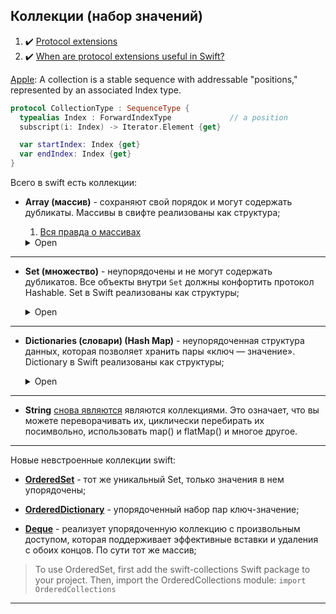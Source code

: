## Коллекции (набор значений)

1. :heavy_check_mark: [Protocol extensions](https://www.hackingwithswift.com/sixty/9/4/protocol-extensions)
2. :heavy_check_mark: [When are protocol extensions useful in Swift?](https://www.hackingwithswift.com/quick-start/understanding-swift/when-are-protocol-extensions-useful-in-swift)

[Apple](https://developer.apple.com/documentation/swift/collection): A collection is a stable sequence with addressable "positions," represented by an associated Index type.

```swift
protocol CollectionType : SequenceType {
  typealias Index : ForwardIndexType             // a position
  subscript(i: Index) -> Iterator.Element {get}

  var startIndex: Index {get}
  var endIndex: Index {get}
}
```

Всего в swift есть коллекции:

* **Array (массив)** - сохраняют свой порядок и могут содержать дубликаты. Массивы в свифте реализованы как структура;

  1. [Вся правда о массивах](https://www.youtube.com/watch?v=47_LhSf-ago)

    <details><summary>Open</summary>
    <p>
    
    * Вы можете свободно добавлять к ним данные (если не let), чтобы со временем наращивать свои данные, или вы можете удалить или даже изменить порядок элементов, если хотите.

    * Мы считываем значения из массивов, используя их числовую позицию, отсчитывая от 0. Этот «отсчет от 0» имеет технический термин: zero-based `array[0]` 
      
    > Для сравнения, массивы должны хранить свои элементы в том порядке, в котором вы им указываете, поэтому, 
    > чтобы проверить, существует ли элемент X в массиве, содержащем 10 000 элементов, 
    > Swift необходимо начать с первого элемента и проверять каждый элемент, пока он не будет найден
      
    `var website = ["Apple", "www.apple.com"]`
      
    Получить значения: `website[0]` и `website[1]`
      
    </p>
    </details>

---

* **Set (множество)** - неупорядочены и не могут содержать дубликатов. Все объекты внутри `Set` должны конфортить протокол Hashable. Set в Swift реализованы как структуры;


    <details><summary>Open</summary>
    <p>
 
  Наборы представляют собой наборы значений, как и массивы, за исключением двух отличий:

    * Предметы хранятся не в каком-либо порядке; они хранятся в случайном порядке, поэтому мы не можем считывать значения из набора с использованием числовых позиций, как с массивами. 
    
  * Ни один предмет не может появляться в наборе дважды; все предметы должны быть уникальными.
  
  `let colors = Set(["red", "green", "blue"])`
  
    > Поскольку set не должен хранить ваши объекты в том порядке, в котором вы их добавляете, 
    > они вместо этого могут хранить их в случайном порядке, который оптимизирует их для быстрого поиска. 
    > Итак, когда вы говорите «содержит ли этот набор элемент X», вы получите ответ за доли секунды, независимо от того, насколько велик набор.

    </p>
    </details>

---

* **Dictionaries (словари) (Hash Map)** - неупорядоченная структура данных, которая позволяет хранить пары «ключ — значение». Dictionary в Swift реализованы как структуры;


    <details><summary>Open</summary>
    <p>
  
  Словари - это коллекции значений, как и массивы, но вместо того, чтобы хранить вещи с целочисленной позицией, вы можете получить к ним доступ, используя все, что захотите.
 
  `let heights = ["Taylor Swift": 1.78, "Ed Sheeran": 1.73]` или `идентификатора(ключ) : значение, которое мы хотим сохранить`

   Получить значения: `let result: Int = heights["Taylor Swift", default: 0]`; default - значит, что есть значения "Taylor Swift" нет в словаре, то верни 0.
  
   > В отличие от кортежей, нельзя гарантировать, что ключ в словаре существует. 
   > Вот почему чтение значения из словаря может ничего не вернуть - возможно, вы запросили ключ, которого не существует!
  
    </p>
    </details>

---

* **String** [снова являются](https://developer.apple.com/documentation/swift/string) являются коллекциями. Это означает, что вы можете переворачивать их, циклически перебирать их посимвольно, использовать map() и flatMap() и многое другое.

---

Новые невстроенные коллекции swift:

* **[OrderedSet](https://github.com/apple/swift-collections/blob/main/Documentation/OrderedSet.md)** - тот же уникальный Set, только значения в нем упорядочены;

* **[OrderedDictionary](https://github.com/apple/swift-collections/blob/main/Documentation/OrderedDictionary.md)** - упорядоченный набор пар ключ-значение;

* **[Deque](https://github.com/apple/swift-collections/blob/main/Documentation/Deque.md)** - реализует упорядоченную коллекцию с произвольным доступом, которая поддерживает эффективные вставки и удаления с обоих концов. По сути тот же массив;

> To use OrderedSet, first add the swift-collections Swift package to your project. Then, import the OrderedCollections module: `import OrderedCollections`

---